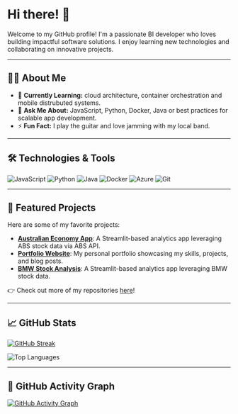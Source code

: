 # Hi there! 👋

Welcome to my GitHub profile! I'm a passionate BI developer who loves building impactful software solutions. I enjoy learning new technologies and collaborating on innovative projects.

---

## 👩‍💻 About Me

- 🌱 **Currently Learning:** cloud architecture, container orchestration and mobile distrubuted systems.
- 💬 **Ask Me About:** JavaScript, Python, Docker, Java or best practices for scalable app development.
- ⚡ **Fun Fact:** I play the guitar and love jamming with my local band.

---

## 🛠 Technologies & Tools

![JavaScript](https://img.shields.io/badge/-JavaScript-F7DF1E?logo=javascript&logoColor=black&style=flat)
![Python](https://img.shields.io/badge/-Python-3776AB?logo=python&logoColor=white&style=flat)
![Java](https://img.shields.io/badge/-Java-007396?logo=java&logoColor=white&style=flat)
![Docker](https://img.shields.io/badge/-Docker-2496ED?logo=docker&logoColor=white&style=flat)
![Azure](https://img.shields.io/badge/-Azure-0078D7?logo=microsoft-azure&logoColor=white&style=flat)
![Git](https://img.shields.io/badge/-Git-F05032?logo=git&logoColor=white&style=flat)

---

## 🚀 Featured Projects

Here are some of my favorite projects:

- [**Australian Economy App**](https://australia-trade-demo.streamlit.app/): A Streamlit-based analytics app leveraging ABS stock data via ABS API.
- [**Portfolio Website**](https://github.com/yourusername/portfolio): My personal portfolio showcasing my skills, projects, and blog posts.
- [**BMW Stock Analysis**](https://bmw-stock-analysis-dashboard.streamlit.app/): A Streamlit-based analytics app leveraging BMW stock data.

👉 Check out more of my repositories [here](https://github.com/Ads2024?tab=repositories)!

---

## 📈 GitHub Stats

[![GitHub Streak](https://github-readme-streak-stats.herokuapp.com?user=Ads2024&theme=dark&background=000000)](https://git.io/streak-stats)

![Top Languages](https://github-readme-stats.vercel.app/api/top-langs/?username=Ads2024&layout=compact&theme=vision-friendly-dark)

---


## 🎨 GitHub Activity Graph
[![GitHub Activity Graph](https://github-readme-activity-graph.cyclic.app/graph?username=Ads2024&theme=react-dark)](https://github.com/Ashutosh00710/github-readme-activity-graph)





